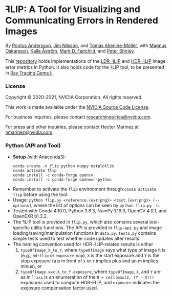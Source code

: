 # ꟻLIP: A Tool for Visualizing and Communicating Errors in Rendered Images
By
[Pontus Andersson](https://research.nvidia.com/person/pontus-andersson),
[Jim Nilsson](https://research.nvidia.com/person/jim-nilsson),
and
[Tomas Akenine-Möller](https://research.nvidia.com/person/tomas-akenine-m%C3%B6ller),
with
[Magnus Oskarsson](https://www1.maths.lth.se/matematiklth/personal/magnuso/),
[Kalle Åström](https://www.maths.lu.se/staff/kalleastrom/),
[Mark D. Fairchild](https://www.rit.edu/directory/mdfpph-mark-fairchild),
and
[Peter Shirley](https://research.nvidia.com/person/peter-shirley).

This [repository](https://github.com/NVlabs/flip) holds implementations of the [LDR-ꟻLIP](https://research.nvidia.com/publication/2020-07_FLIP)
and [HDR-ꟻLIP](https://research.nvidia.com/publication/2021-05_HDR-FLIP) image error metrics in Python.
It also holds code for the ꟻLIP tool, to be presented in [Ray Tracing Gems II](https://developer.nvidia.com/blog/ray-tracing-gems-ii-available-august-4th/).

### License ###

Copyright © 2020-2021, NVIDIA Corporation. All rights reserved.

This work is made available under the [NVIDIA Source Code License](../LICENSE.txt).

For business inquiries, please contact researchinquiries@nvidia.com.

For press and other inquiries, please contact Hector Marinez at hmarinez@nvidia.com.

### Python (API and Tool) ###
- **Setup** (with Anaconda3):
  ```
  conda create -n flip python numpy matplotlib
  conda activate flip
  conda install -c conda-forge opencv
  conda install -c conda-forge openexr-python
  ```
- Remember to activate the `flip` environment through `conda activate flip` before using the tool.
- Usage: `python flip.py <reference.{exr|png}> <test.{exr|png}> [--options]`, where the list of options can be seen by `python flip.py -h`.
- Tested with Conda 4.10.0, Python 3.8.3, NumPy 1.19.0, OpenCV 4.0.1, and OpenEXR b1.3.2.
- The ꟻLIP tool is provided in `flip.py`, which also contains several tool-specific utility functions.
  The API is provided in `flip-api.py` and image loading/saving/manipulation functions in `data.py`.
  `tests.py` contains simple tests used to test whether code updates alter results.
- The naming convention used for HDR-ꟻLIP-related results is either
  1. `typeOfImage_X_to_Y`, where `typeOfImage` says
  what type of image it is (e.g., `hdrflip` or `exposure_map`),
  `X` is the start exposure and `Y` is the stop
  exposure (a p in front of `X` or `Y`
  implies plus and an m implies minus), or
  2. `typeOfImage.xxx.X_to_Y.exposure`, where `typeOfImage`,
  `X`, and `Y` are as in 1, `xxx` is an enumeration
  of the `N = ceil(max(2, (Y - X)))` exposures used to compute HDR-FLIP,
  and `exposure` indicates the exposure compensation factor used.
